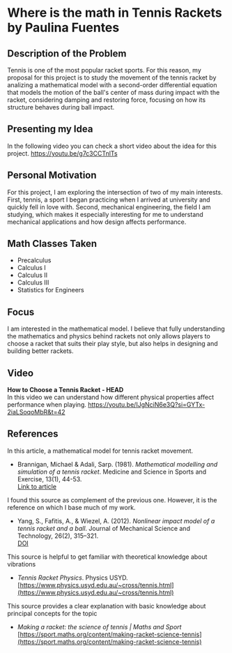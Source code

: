 # Where is the math in Tennis Rackets by Paulina Fuentes
## Description of the Problem

Tennis is one of the most popular racket sports. For this reason, my proposal for this project is to study the movement of the tennis racket by analizing a mathematical model with a second-order differential equation that models the motion of the ball's center of mass during impact with the racket, considering damping and restoring force, focusing on how its structure behaves during ball impact.

## Presenting my Idea
In the following video you can check a short video about the idea for this project.
https://youtu.be/g7c3CCTnlTs


## Personal Motivation

For this project, I am exploring the intersection of two of my main interests. First, tennis, a sport I began practicing when I arrived at university and quickly fell in love with. Second, mechanical engineering, the field I am studying, which makes it especially interesting for me to understand mechanical applications and how design affects performance.

## Math Classes Taken

- Precalculus  
- Calculus I  
- Calculus II  
- Calculus III  
- Statistics for Engineers  

## Focus

I am interested in the mathematical model. I believe that fully understanding the mathematics and physics behind rackets not only allows players to choose a racket that suits their play style, but also helps in designing and building better rackets.

## Video

**How to Choose a Tennis Racket - HEAD**  
In this video we can understand how different physical properties affect performance when playing.
https://youtu.be/IJgNciN6e3Q?si=GYTx-2iaLSoqoMbR&t=42

## References

In this article, a mathematical model for tennis racket movement.
- Brannigan, Michael & Adali, Sarp. (1981). *Mathematical modelling and simulation of a tennis racket*. Medicine and Science in Sports and Exercise, 13(1), 44-53.  
  [Link to article](https://www.researchgate.net/publication/15980234_Mathematical_modelling_and_simulation_of_a_tennis_racket)

I found this source as complement of the previous one. However, it is the reference on which I base much of my work.
- Yang, S., Fafitis, A., & Wiezel, A. (2012). *Nonlinear impact model of a tennis racket and a ball*. Journal of Mechanical Science and Technology, 26(2), 315–321.  
  [DOI](https://doi.org/10.1007/s12206-011-1027-2)

This source is helpful to get familiar with theoretical knowledge about vibrations
- *Tennis Racket Physics*. Physics USYD.  
  [https://www.physics.usyd.edu.au/~cross/tennis.html](https://www.physics.usyd.edu.au/~cross/tennis.html)

This source provides a clear explanation with basic knowledge about principal concepts for the topic
- *Making a racket: the science of tennis | Maths and Sport*  
  [https://sport.maths.org/content/making-racket-science-tennis](https://sport.maths.org/content/making-racket-science-tennis)
